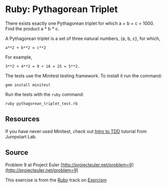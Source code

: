 # Ruby: Pythagorean Triplet

There exists exactly one Pythagorean triplet for which a + b + c = 1000. Find the product a * b * c.

A Pythagorean triplet is a set of three natural numbers, {a, b, c}, for
which,

```
a**2 + b**2 = c**2
```

For example, 

```
3**2 + 4**2 = 9 + 16 = 25 = 5**2.
```

The tests use the Minitest testing framework. To install it run the command:

    gem install minitest

Run the tests with the `ruby` command:

    ruby pythagorean_triplet_test.rb

## Resources

If you have never used Minitest, check out [Intro to TDD][tdd] tutorial from Jumpstart Lab.

[tdd]: http://tutorials.jumpstartlab.com/topics/testing/intro-to-tdd.html

## Source

Problem 9 at Project Euler [http://projecteuler.net/problem=9](http://projecteuler.net/problem=9)

This exercise is from the [Ruby][ruby] track on [Exercism][exercism]

[exercism]: http://exercism.io
[ruby]: http://exercism.io/languages/ruby



